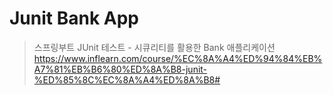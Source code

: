 # Junit Bank App

> 스프링부트 JUnit 테스트 - 시큐리티를 활용한 Bank 애플리케이션 
> https://www.inflearn.com/course/%EC%8A%A4%ED%94%84%EB%A7%81%EB%B6%80%ED%8A%B8-junit-%ED%85%8C%EC%8A%A4%ED%8A%B8#